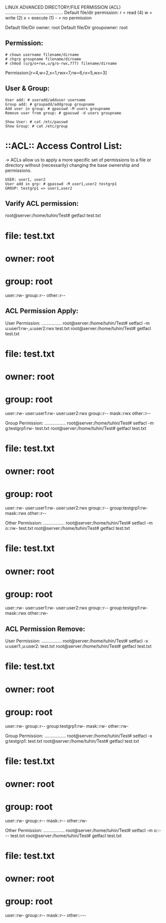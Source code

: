 LINUX ADVANCED DIRECTORY/FILE PERMISSION (ACL)
..............................................
Default file/dir permission:
	r = read (4)
	w = write (2)
	x = execute (1)
	- = no permission

Default file/Dir owner: root
Default file/Dir groupowner: root

Permission:
-----------
	# chown username filename/dirname 
	# chgrp groupname filename/dirname
	# chmod (u/g/o+rwx,u/g/o-rwx,777) filename/dirname
Permission:[r=4,w=2,x=1,rwx=7,rw=6,rx=5,wx=3] 

User & Group:
-------------
	User add: # useradd/adduser username
	Group add: # groupadd/addgroup groupname
	Add user in group: # gpasswd -M users groupname
	Remove user from group: # gpasswd -d users groupname 

	Show User: # cat /etc/passwd
	Show Group: # cat /etc/group
::ACL:: Access Control List:
============================
-> ACLs allow us to apply a more specific set of permissions to a file or directory without (necessarily) changing the base ownership and permissions.

	USER: user1, user2 
	User add in grp: # gpasswd -M user1,user2 testgrp1
	GROUP: testgrp1 => user1,user2 

Varify ACL permission:
----------------------
root@server:/home/tuhin/Test# getfacl test.txt
# file: test.txt
# owner: root
# group: root
user::rw-
group::r--
other::r--

ACL Permission Apply:
---------------------

User Permission:
................
root@server:/home/tuhin/Test# setfacl -m u:user1:rw-,u:user2:rwx test.txt 
root@server:/home/tuhin/Test# getfacl test.txt 
# file: test.txt
# owner: root
# group: root
user::rw-
user:user1:rw-
user:user2:rwx
group::r--
mask::rwx
other::r--

Group Permission:
.................
root@server:/home/tuhin/Test# setfacl -m g:testgrp1:rw- test.txt 
root@server:/home/tuhin/Test# getfacl test.txt 
# file: test.txt
# owner: root
# group: root
user::rw-
user:user1:rw-
user:user2:rwx
group::r--
group:testgrp1:rw-
mask::rwx
other::r--

Other Permission:
.................
root@server:/home/tuhin/Test# setfacl -m o::rw- test.txt 
root@server:/home/tuhin/Test# getfacl test.txt 
# file: test.txt
# owner: root
# group: root
user::rw-
user:user1:rw-
user:user2:rwx
group::r--
group:testgrp1:rw-
mask::rwx
other::rw-

ACL Permission Remove:
----------------------

User Permission:
................
root@server:/home/tuhin/Test# setfacl -x u:user1:,u:user2: test.txt 
root@server:/home/tuhin/Test# getfacl test.txt 
# file: test.txt
# owner: root
# group: root
user::rw-
group::r--
group:testgrp1:rw-
mask::rw-
other::rw-

Group Permission:
.................
root@server:/home/tuhin/Test# setfacl -x g:testgrp1: test.txt 
root@server:/home/tuhin/Test# getfacl test.txt 
# file: test.txt
# owner: root
# group: root
user::rw-
group::r--
mask::r--
other::rw-

Other Permission:
.................
root@server:/home/tuhin/Test# setfacl -m o::--- test.txt 
root@server:/home/tuhin/Test# getfacl test.txt 
# file: test.txt
# owner: root
# group: root
user::rw-
group::r--
mask::r--
other::---

